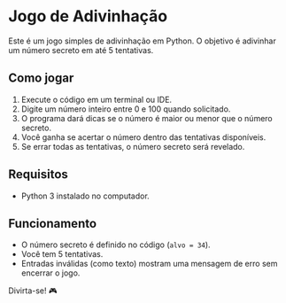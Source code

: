 # Jogo de Adivinhação

Este é um jogo simples de adivinhação em Python. O objetivo é adivinhar um número secreto em até 5 tentativas.

## Como jogar

1. Execute o código em um terminal ou IDE.
2. Digite um número inteiro entre 0 e 100 quando solicitado.
3. O programa dará dicas se o número é maior ou menor que o número secreto.
4. Você ganha se acertar o número dentro das tentativas disponíveis.
5. Se errar todas as tentativas, o número secreto será revelado.

## Requisitos

- Python 3 instalado no computador.

## Funcionamento

- O número secreto é definido no código (`alvo = 34`).
- Você tem 5 tentativas.
- Entradas inválidas (como texto) mostram uma mensagem de erro sem encerrar o jogo.

Divirta-se! 🎮